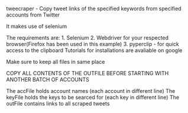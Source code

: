 tweecraper - Copy tweet links of the specified keywords from specified accounts from Twitter

It makes use of selenium

The requirements are:
    1. Selenium
    2. Webdriver for your respected browser(Firefox has been used in this example)
    3. pyperclip - for quick access to the clipboard
Tutorials for installations are avaliable on google

Make sure to keep all files in same place

COPY ALL CONTENTS OF THE OUTFILE BEFORE STARTING WITH ANOTHER BATCH OF ACCOUNTS

The accFile holds account names (each account in different line)
The keyFile holds the keys to be searced for (each key in different line)
The outFile contains links to all scraped tweets